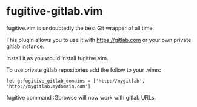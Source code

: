 # fugitive-gitlab.vim

fugitive.vim is undoubtedly the best Git wrapper of all time.

This plugin allows you to use it with https://gitlab.com or your own
private gitlab instance.

Install it as you would install fugitive.vim.

To use private gitlab repositories add the follow to your .vimrc

    let g:fugitive_gitlab_domains = ['http://mygitlab', 'http://mygitlab.mydomain.com']

fugitive command :Gbrowse will now work with gitlab URLs.
